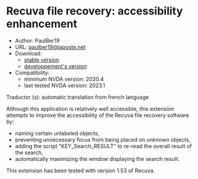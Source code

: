 # Recuva file recovery: accessibility enhancement #
* Author: PaulBer19
* URL: paulber19@laposte.net
* Download:
	* [stable version][1]
	* [developpement's version][2]
* Compatibility:
	* minimum NVDA version: 2020.4
	* last tested NVDA version: 2023.1


Traductor (s): automatic translation from french language

Although this application is relatively well accessible, this extension attempts to improve the accessibility of the Recuva file recovery software by:

* naming certain unlabeled objects,
* preventing unnecessary focus from being placed on unknown objects,
* adding the script "KEY_Search_RESULT" to re-read the overall result of the search,
* automatically maximizing the window displaying the search result.


This extension has been tested with version 1.53 of Recuva.


[1]: https://github.com/paulber007/AllMyNVDAAddons/raw/master/recuvaAccessEnhancement/recuvaAccessEnhancement-1.7.nvda-addon
[2]: https://github.com/paulber007/AllMyNVDAAddons/tree/master/recuvaAccessEnhancement/dev
